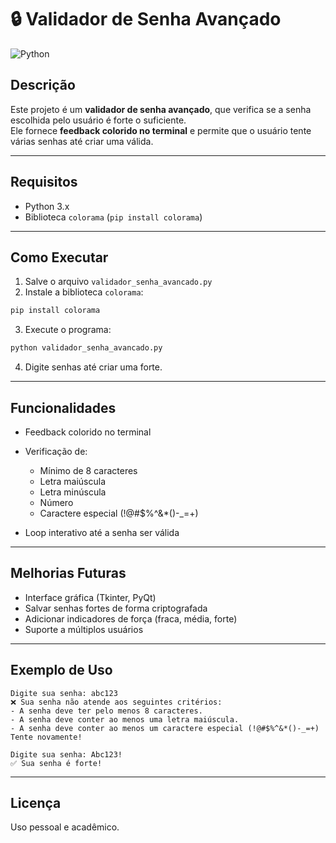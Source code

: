 # 🔒 Validador de Senha Avançado

![Python](https://img.shields.io/badge/Python-3.x-blue?logo=python)

## Descrição
Este projeto é um **validador de senha avançado**, que verifica se a senha escolhida pelo usuário é forte o suficiente.  
Ele fornece **feedback colorido no terminal** e permite que o usuário tente várias senhas até criar uma válida.

---

## Requisitos
- Python 3.x
- Biblioteca `colorama` (`pip install colorama`)

---

## Como Executar
1. Salve o arquivo `validador_senha_avancado.py`  
2. Instale a biblioteca `colorama`:

```bash
pip install colorama
````

3. Execute o programa:

```bash
python validador_senha_avancado.py
```

4. Digite senhas até criar uma forte.

---

## Funcionalidades

* Feedback colorido no terminal
* Verificação de:

  * Mínimo de 8 caracteres
  * Letra maiúscula
  * Letra minúscula
  * Número
  * Caractere especial (!@#\$%^&\*()-\_=+)
* Loop interativo até a senha ser válida

---

## Melhorias Futuras

* Interface gráfica (Tkinter, PyQt)
* Salvar senhas fortes de forma criptografada
* Adicionar indicadores de força (fraca, média, forte)
* Suporte a múltiplos usuários

---

## Exemplo de Uso

```text
Digite sua senha: abc123
❌ Sua senha não atende aos seguintes critérios:
- A senha deve ter pelo menos 8 caracteres.
- A senha deve conter ao menos uma letra maiúscula.
- A senha deve conter ao menos um caractere especial (!@#$%^&*()-_=+)
Tente novamente!

Digite sua senha: Abc123!
✅ Sua senha é forte!
```

---

## Licença

Uso pessoal e acadêmico.

